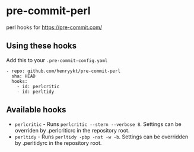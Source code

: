 # pre-commit-perl
perl hooks for https://pre-commit.com/

## Using these hooks

Add this to your `.pre-commit-config.yaml`

    - repo: github.com/henryykt/pre-commit-perl
      sha: HEAD
      hooks:
        - id: perlcritic
        - id: perltidy

## Available hooks

- `perlcritic` - Runs `perlcritic --stern --verbose 8`. Settings can be overriden by
.perlcriticrc in the repository root.
- `perltidy` - Runs `perltidy -pbp -nst -w -b`. Settings can be overridden by
.perltidyrc in the repository root.
